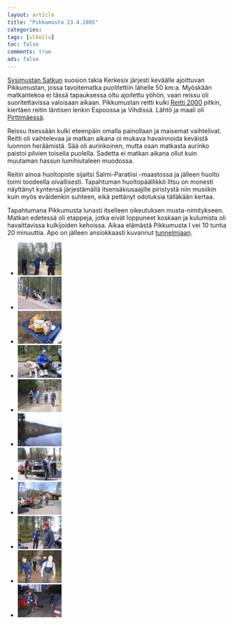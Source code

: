 ```yaml
---
layout: article 
title: "Pikkumusta 23.4.2005" 
categories: 
tags: [ulkoilu]
toc: false 
comments: true 
ads: false 
---
```


[Sysimustan Satkun](/sysimusta-satku/) suosion takia Kerkesix järjesti
keväälle ajoittuvan Pikkumustan, jossa tavoitematka puolitettiin lähelle
50 km:a. Myöskään matkantekoa ei tässä tapauksessa oltu ajoitettu yöhön,
vaan reissu oli suoritettavissa valoisaan aikaan. Pikkumustan reitti
kulki [Reitti 2000](http://www.hel.fi/liv/ulkoilu/reitti2000kartta.htm)
pitkin, kiertäen reitin läntisen lenkin Espoossa ja Vihdissä. Lähtö ja
maali oli [Pirttimäessä](http://www.hel.fi/liv/ulkoilu/pirttimaki.html).

Reissu itsessään kulki eteenpäin omalla painollaan ja maisemat
vaihtelivat. Reitti oli vaihtelevaa ja matkan aikana oi mukava
havainnoida keväistä luonnon heräämistä. Sää oli aurinkoinen, mutta osan
matkasta aurinko paistoi pilvien toisella puolella. Sadetta ei matkan
aikana ollut kuin muutaman hassun lumihiutaleen muodossa.

Reitin ainoa huoltopiste sijaitsi Salmi-Paratiisi -maastossa ja jälleen
huolto toimi toodeella oivallisesti. Tapahtuman huoltopäällikkö Iltsu on
monesti näyttänyt kyntensä järjestämällä itsensäkiusaajille piristystä
niin musiikin kuin myös eväidenkin suhteen, eikä pettänyt odotuksia
tälläkään kertaa.

Tapahtumana Pikkumusta lunasti itselleen oikeutuksen musta-nimitykseen.
Matkan edetessä oli etappeja, jotka eivät loppuneet koskaan ja kulumista
oli havaittavissa kulkijoiden kehoissa. Aikaa elämästä Pikkumusta I vei
10 tuntia 20 minuuttia. Apo on jälleen ansiokkaasti kuvannut
[tunnelmiaan](http://www.hevoslaaksontalli.fi/ApoBlog/2005/04/24/dagen-efter/).

<div class="image-gallery" markdown="1">

-   [![](/images/pikkumusta-23.4.2005/Thumbnails/pikkumusta1_01b.jpg)](/images/pikkumusta-23.4.2005/pikkumusta1_01b.jpg)
-   [![](/images/pikkumusta-23.4.2005/Thumbnails/pikkumusta1_02b.jpg)](/images/pikkumusta-23.4.2005/pikkumusta1_02b.jpg)
-   [![](/images/pikkumusta-23.4.2005/Thumbnails/pikkumusta1_03b.jpg)](/images/pikkumusta-23.4.2005/pikkumusta1_03b.jpg)
-   [![](/images/pikkumusta-23.4.2005/Thumbnails/pikkumusta1_04b.jpg)](/images/pikkumusta-23.4.2005/pikkumusta1_04b.jpg)
-   [![](/images/pikkumusta-23.4.2005/Thumbnails/pikkumusta1_05b.jpg)](/images/pikkumusta-23.4.2005/pikkumusta1_05b.jpg)
-   [![](/images/pikkumusta-23.4.2005/Thumbnails/pikkumusta1_06b.jpg)](/images/pikkumusta-23.4.2005/pikkumusta1_06b.jpg)
-   [![](/images/pikkumusta-23.4.2005/Thumbnails/pikkumusta1_07b.jpg)](/images/pikkumusta-23.4.2005/pikkumusta1_07b.jpg)
-   [![](/images/pikkumusta-23.4.2005/Thumbnails/pikkumusta1_08b.jpg)](/images/pikkumusta-23.4.2005/pikkumusta1_08b.jpg)
-   [![](/images/pikkumusta-23.4.2005/Thumbnails/pikkumusta1_09b.jpg)](/images/pikkumusta-23.4.2005/pikkumusta1_09b.jpg)
-   [![](/images/pikkumusta-23.4.2005/Thumbnails/pikkumusta1_10b.jpg)](/images/pikkumusta-23.4.2005/pikkumusta1_10b.jpg)
-   [![](/images/pikkumusta-23.4.2005/Thumbnails/pikkumusta1_11b.jpg)](/images/pikkumusta-23.4.2005/pikkumusta1_11b.jpg)

</div>
